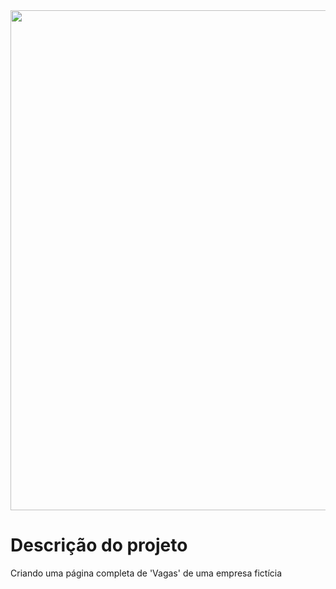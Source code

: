 <div align="center">
    <img src="https://user-images.githubusercontent.com/81364355/204697185-9166c3fe-59e6-46a2-81f3-698ebcfa90ca.png" width="800">
</div>

# Descrição do projeto

Criando uma página completa de 'Vagas' de uma empresa fictícia
